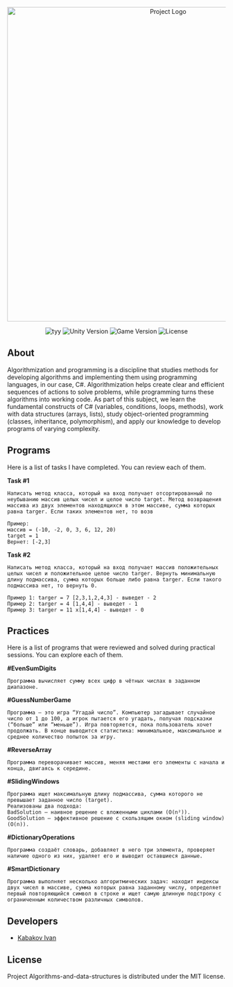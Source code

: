 <p align="center">
      <img src="https://i.ibb.co/j1KrpYw/Group-4-2.png" alt="Project Logo" width="726">
</p>

<p align="center">
      <img src="https://img.shields.io/badge/Language-C%23-orange" alt="tyy">
      <img src="https://img.shields.io/badge/Created-2025-blueviolet" alt="Unity Version">
      <img src="https://img.shields.io/badge/Version-1.0.0-blue" alt="Game Version">
      <img src="https://img.shields.io/badge/License-MIT-success" alt="License">
</p>

## About

Algorithmization and programming is a discipline that studies methods for developing algorithms and implementing them using programming languages, in our case, C#. Algorithmization helps create clear and efficient sequences of actions to solve problems, while programming turns these algorithms into working code. As part of this subject, we learn the fundamental constructs of C# (variables, conditions, loops, methods), work with data structures (arrays, lists), study object-oriented programming (classes, inheritance, polymorphism), and apply our knowledge to develop programs of varying complexity.

## Programs

Here is a list of tasks I have completed. You can review each of them.

**Task #1**
```
Написать метод класса, который на вход получает отсортированный по неубыванию массив целых чисел и целое число target. Метод возвращения массива из двух элементов находящихся в этом массиве, сумма которых равна targer. Если таких элементов нет, то возв

Пример: 
массив = (-10, -2, 0, 3, 6, 12, 20)
target = 1
Вернет: [-2,3]
```

**Task #2**
```
Написать метод класса, который на вход получает массив положительных целых чисел и положительное целое число targer. Вернуть минимальную длину подмассива, сумма которых больше либо равна targer. Если такого подмассива нет, то вернуть 0.

Пример 1: targer = 7 [2,3,1,2,4,3] - выведет - 2
Пример 2: targer = 4 [1,4,4] - выведет - 1
Пример 3: targer = 11 х[1,4,4] - выведет - 0 
```

## Practices

Here is a list of programs that were reviewed and solved during practical sessions. You can explore each of them.

**#EvenSumDigits**
```
Программа вычисляет сумму всех цифр в чётных числах в заданном диапазоне.
```

**#GuessNumberGame**
```
Программа – это игра “Угадай число”. Компьютер загадывает случайное число от 1 до 100, а игрок пытается его угадать, получая подсказки (“больше” или “меньше”). Игра повторяется, пока пользователь хочет продолжать. В конце выводится статистика: минимальное, максимальное и среднее количество попыток за игру.
```

**#ReverseArray**
```
Программа переворачивает массив, меняя местами его элементы с начала и конца, двигаясь к середине.
```

**#SlidingWindows**
```
Программа ищет максимальную длину подмассива, сумма которого не превышает заданное число (target).
Реализованы два подхода:
BadSolution – наивное решение с вложенными циклами (O(n²)).
GoodSolution – эффективное решение с скользящим окном (sliding window) (O(n)).
```

**#DictionaryOperations**
```
Программа создаёт словарь, добавляет в него три элемента, проверяет наличие одного из них, удаляет его и выводит оставшиеся данные.
```

**#SmartDictionary**
```
Программа выполняет несколько алгоритмических задач: находит индексы двух чисел в массиве, сумма которых равна заданному числу, определяет первый повторяющийся символ в строке и ищет самую длинную подстроку с ограниченным количеством различных символов.
```

## Developers

- [Kabakov Ivan](https://github.com/Kabakov-Ivan)

## License

Project Algorithms-and-data-structures is distributed under the MIT license.
